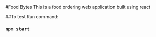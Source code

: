#Food Bytes
This is a food ordering web application built using react

##To test 
Run command:
### `npm start`

